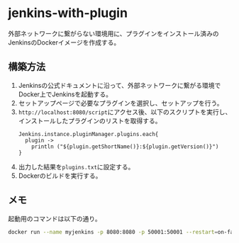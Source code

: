 # jenkins-with-plugin
外部ネットワークに繋がらない環境用に、プラグインをインストール済みのJenkinsのDockerイメージを作成する。  

## 構築方法

1. Jenkinsの公式ドキュメントに沿って、外部ネットワークに繋がる環境でDocker上でJenkinsを起動する。
2. セットアップページで必要なプラグインを選択し、セットアップを行う。
3. `http://localhost:8080/script`にアクセス後、以下のスクリプトを実行し、インストールしたプラグインのリストを取得する。
   ```script
   Jenkins.instance.pluginManager.plugins.each{
     plugin -> 
       println ("${plugin.getShortName()}:${plugin.getVersion()}")
   }
   ```
4. 出力した結果を`plugins.txt`に設定する。
5. Dockerのビルドを実行する。


## メモ

起動用のコマンドは以下の通り。  

```bash
docker run --name myjenkins -p 8080:8080 -p 50001:50001 --restart=on-failure --env JENKINS_SLAVE_AGENT_PORT=50001 tanakaaki/jenkins-with-plugin:1.0.0
```
   
